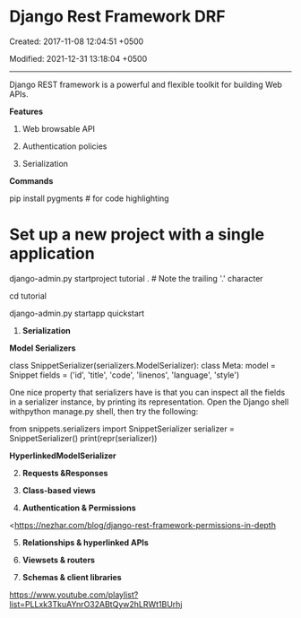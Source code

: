 # Django Rest Framework DRF

Created: 2017-11-08 12:04:51 +0500

Modified: 2021-12-31 13:18:04 +0500

---

Django REST framework is a powerful and flexible toolkit for building Web APIs.



**Features**

1.  Web browsable API

2.  Authentication policies

3.  Serialization



**Commands**

pip install pygments # for code highlighting



# Set up a new project with a single application
django-admin.py startproject tutorial . # Note the trailing '.' character

cd tutorial

django-admin.py startapp quickstart



1.  **Serialization**

**Model Serializers**

class SnippetSerializer(serializers.ModelSerializer):
class Meta:
model = Snippet
fields = ('id', 'title', 'code', 'linenos', 'language', 'style')



One nice property that serializers have is that you can inspect all the fields in a serializer instance, by printing its representation. Open the Django shell withpython manage.py shell, then try the following:



from snippets.serializers import SnippetSerializer
serializer = SnippetSerializer()
print(repr(serializer))





**HyperlinkedModelSerializer**



2.  **Requests &Responses**

3.  **Class-based views**

4.  **Authentication & Permissions**

<https://nezhar.com/blog/django-rest-framework-permissions-in-depth



5.  **Relationships & hyperlinked APIs**

6.  **Viewsets & routers**

7.  **Schemas & client libraries**



<https://www.youtube.com/playlist?list=PLLxk3TkuAYnrO32ABtQyw2hLRWt1BUrhj>
